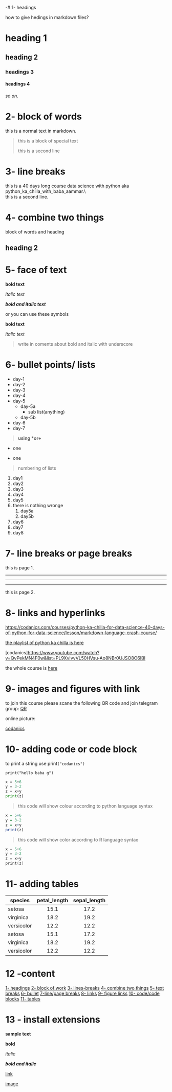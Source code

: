 -# 1- headings

how to give hedings in markdown files?

# heading 1
## heading 2
### headings 3
#### headings 4
###### so on.


# 2- block of words

this is a normal text in markdown.

> this is a block of special text  
>
> this is a second line


# 3- line breaks

this is a 40 days long course data science with python aka python_ka_chilla_with_baba_aammar.\  
this is a second line.

# 4- combine two things

block of words and heading

## heading 2

# 5- face of text 


**bold text**

*italic text*

***bold and italic text***

or you can use these symbols

__bold text__

_italic text_

> write in coments about bold and italic with underscore


# 6- bullet points/ lists

- day-1
- day-2
- day-3
- day-4 
- day-5
    - day-5a
        - sub list(anything)
    - day-5b
- day-6
- day-7

> __using *or+__
* one
+ one


> numbering of lists
>
1. day1
2. day2
3. day3
4. day4
5. day5
6. there is nothing wronge
   1. day5a
   2. day5b 
7. day6
8. day7
9. day8

# 7- line breaks or page breaks

this is page 1.

---
___
***

this is page 2.

# 8- links and hyperlinks
<https://codanics.com/courses/python-ka-chilla-for-data-science-40-days-of-python-for-data-science/lesson/markdown-language-crash-course/>


[the playlist of python ka chilla is here](https://www.youtube.com/watch?v=QvPekMN4F0w&list=PL9XvIvvVL50HVsu-Ao8NBr0UJSO8O6lBI)


[codanics]https://www.youtube.com/watch?v=QvPekMN4F0w&list=PL9XvIvvVL50HVsu-Ao8NBr0UJSO8O6lBI

the whole course is [here](codanics)



# 9- images and figures with link

to join this course please scane the following QR code and join telegram group:
[QR](qr.png)


online picture:

[codanics](https://www.google.com/url?sa=i&url=https%3A%2F%2Fstock.adobe.com%2Fsearch%3Fk%3Dkaba&psig=AOvVaw1e1JQCkKSVRBHSHJzZ2_5X&ust=1697931821772000&source=images&cd=vfe&ved=0CBEQjRxqFwoTCJCDno7nhYIDFQAAAAAdAAAAABAE) 


# 10- adding code or code block

to print a string use print`("codanics")`
```
print("hello baba g")
```



```python
x = 5+6
y = 3-2
z = x+y
print(z)
```
> this code will show colour according to python language syntax


```R
x = 5+6
y = 3-2
z = x+y
print(z)
```
> this code will show color  according to R language syntax

```h
x = 5+6
y = 3-2
z = x+y
print(z)
```

# 11- adding tables

|species|petal_length|sepal_length |
|-------|:----------:|:----------:|
|setosa | 15.1       | 17.2        |
|virginica| 18.2     | 19.2        |
|versicolor| 12.2    |  12.2       |
|setosa | 15.1       | 17.2        |
|virginica| 18.2     | 19.2        |
|versicolor| 12.2    |  12.2       |
 


# 12 -content

 [1- headings](#1--headings)
 [2- block of work](#2--block-of-words)
 [3- lines-breaks](#3--line-breaks)
 [4- combine two things](#4--combine-two-things)
 [5- text breaks](#5--face-of-text)
 [6- bullet](#6--bullet-points-lists)
 [7-line/page breaks](#7--line-breaks-or-page-breaks)
 [8- links](#8--links-and-hyperlinks)
 [9- figure links](#9--images-and-figures-with-link)
[10- code/code blocks](#10--adding-code-or-code-block)
 [11- tables](#11--adding-tables)
 [](#12--content)
 [](#13---install-extensions)
 


# 13 - install extensions

**sample text**

**bold**

*italic*

***bold and italic***


[link](https://www.youtube.com/watch?v=QvPekMN4F0w&list=PL9XvIvvVL50HVsu-Ao8NBr0UJSO8O6lBI)



[image](qr.png)






